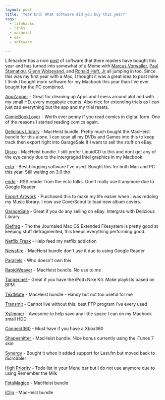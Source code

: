 ```yaml
---
layout: post
title: 'Year End: What software did you buy this year?'
tags:
  - lifehacks
  - links
  - macheist
  - osx
  - software

---
```


Lifehacker has a nice <a href="http://www.lifehacker.com/software/ask-the-readers/ask-the-readers--what-software-did-you-fork-over-cash-for-this-year-224111.php">post</a> of software that there readers have bought this year and has turned into somewhat of a Meme with <a href="http://marcusvorwaller.com/blog/archives/2006/12/25/a-year-of-shareware/">Marcus Vorwaller</a>, <a href="http://paulstamatiou.com/2006/12/27/what-apps-did-you-buy-this-year/">Paul Stamatiou</a>, <a href="http://www.glennwolsey.com/2006/12/28/what-apps-did-you-buy-this-year/">Glenn Wolseyand</a>,  and <a href="http://cavemonkey50.com/2006/12/what-apps-did-you-buy-this-year/">Ronald Heft, Jr</a> all jumping in too. Since this was my first year with a Mac, I thought it was a great idea to post mine. I think I bought more software for my Macbook this year than I've ever bought for the PC combined.

<a href="http://www.appzapper.com/">AppZapper</a> - Great for cleaning up Apps and I mess around alot and with my small HD, every megabyte counts. Also nice for extending trials as I can just zap everything but the app and my trial resets.

<a href="http://www.bitcartel.com/comicbooklover/">ComicBookLover</a> - Worth ever penny if you read comics in digital form. One of the reasons I started reading comics again.

<a href="http://delicious-monster.com/">Delicious Library</a> - MacHeist bundle. Pretty much bought the MacHeist bundle for this alone. I can scan all my DVDs and Games into this to keep track then export right into GarageSale if I want to sell the stuff on eBay.

<a href="http://discoapp.com/">Disco</a> - MacHeist bundle. I still prefer LiquidCD to this and dont get any of the eye candy due to the intergraged Intel graphics in my Macbook.

<a href="http://ecto.kung-foo.tv/">ecto</a> - Best blogging software I've used. Bought this for both Mac and PC this year. Still waiting on 3.0 tho

<a href="http://kula.jp/software/endo/">endo</a> - RSS reader from the ecto folks. Don't really use it anymore due to Google Reader

<a href="http://www.dizzypenguin.com/automac-it/">Export Artwork</a> - Purchased this to make my life easier when I was redoing my Music library. I now use CoverScout to load new album covers.

<a href="http://www.iwascoding.com/GarageSale/">GarageSale</a> - Great if you do any selling on eBay. Intergras with Delicious Library

<a href="http://www.coriolis-systems.com/iDefrag-2.php">iDefrag</a> - Tho the Journaled Mac OS Extended Filesystem is pretty good at keeping stuff defragmented, this keeps everything performing good.

<a href="http://www.thelittleappfactory.com/application.php?app=Netflix%20Freak">Netflix Freak</a> - Help feed my netflix addiction

<a href="http://newsfirerss.com/">Newsfire</a> - MacHeist bundle don't use it due to using Google Reader

<a href="http://www.parallels.com/">Parallels</a> - Who doesn't own this

<a href="http://www.realmacsoftware.com/rapidweaver/">RapidWeaver</a> - MacHeist bundle. No use to me

<a href="http://www.potionfactory.com/tangerine/">Tangerine! </a>- Great if you have the iPod+Nike Kit. Make playlists based on BPM.

<a href="http://macromates.com/">TextMate</a> - MacHeist bundle - Handy but not too useful for me

<a href="http://panic.com/transmit/">Transmit</a> - Cannot live without this. best FTP program I've every used

<a href="http://xslimmer.com/">Xslimmer</a> - Awesome to help save any little space I can on my Macbook small HDD

<a href="http://www.nullriver.com/index/products/connect360">Connect360</a> - Must have if you have a Xbox360

<a href="http://www.unsanity.com/haxies/shapeshifter">Shapeshifter </a>- MacHeist bundle. Nice bonus currently using the iTunes 7 skin

<a href="http://wincent.com/a/products/synergy-classic/">Synergy</a> - Bought it when it added support for Last.fm but moved back to iScrobbler

<a href="http://www.kudurshian.net/highpriority/">High Priority</a> - Todo list in your Menu bar but I do not use anymore due to using Remember the Milk

<a href="http://www.fotomagico.com/">FotoMagico</a> - MacHeist bundle

<a href="http://www.inventive.us/iClip4/">iClip</a> - MacHeist bundle

<!-- technorati tags start -->
<!-- technorati tags end -->
